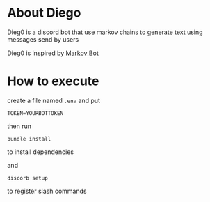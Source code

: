 # About Diego
Dieg0 is a discord bot that use markov chains to generate text using messages send by users

Dieg0 is inspired by [Markov Bot](https://top.gg/bot/903354338565570661)

# How to execute
create a file named ```.env``` and put 
```
TOKEN=YOURBOTTOKEN
```
then run

```
bundle install
```
to install dependencies

and
```
discorb setup
```
to register slash commands
